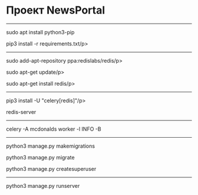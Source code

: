 <h1>Проект NewsPortal</h1>
<hr>
<p>sudo apt install python3-pip</p>
<p>pip3 install -r requirements.txt/p>
<hr>
<p>sudo add-apt-repository ppa:redislabs/redis/p>
<p>sudo apt-get update/p>
<p>sudo apt-get install redis/p>
<hr>
<p>pip3 install -U "celery[redis]"/p>
<p>redis-server</p>
<hr>
<p>celery -A mcdonalds worker -l INFO -B</p>
<hr>
<p>python3 manage.py makemigrations</p>
<p>python3 manage.py migrate</p>
<p>python3 manage.py createsuperuser</p>
<hr>
<p>python3 manage.py runserver</p>